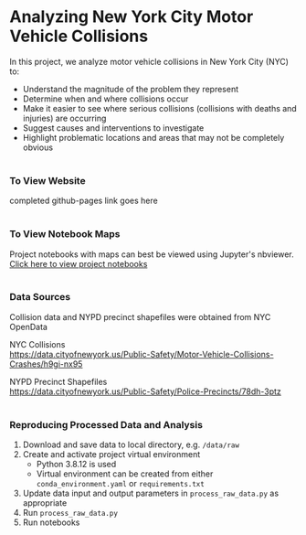 # Analyzing New York City Motor Vehicle Collisions
 
In this project, we analyze motor vehicle collisions in New York City (NYC) to:
- Understand the magnitude of the problem they represent
- Determine when and where collisions occur
- Make it easier to see where serious collisions (collisions with deaths and injuries) are occurring
- Suggest causes and interventions to investigate
- Highlight problematic locations and areas that may not be completely obvious
<br><br>

### To View Website
completed github-pages link goes here
<br><br>

### To View Notebook Maps
Project notebooks with maps can best be viewed using Jupyter's nbviewer.  
[Click here to view project notebooks](https://nbviewer.org/github/ray310/NYC-Vehicle-Collisions/tree/main/)
<br><br>

### Data Sources
Collision data and NYPD precinct shapefiles were obtained from NYC OpenData

NYC Collisions <br>
https://data.cityofnewyork.us/Public-Safety/Motor-Vehicle-Collisions-Crashes/h9gi-nx95

NYPD Precinct Shapefiles <br>
https://data.cityofnewyork.us/Public-Safety/Police-Precincts/78dh-3ptz
<br><br>

### Reproducing Processed Data and Analysis
1) Download and save data to local directory, e.g. `/data/raw`
2) Create and activate project virtual environment 
   - Python 3.8.12 is used
   - Virtual environment can be created from either
   `conda_environment.yaml` or `requirements.txt`
3) Update data input and output parameters in `process_raw_data.py` as appropriate
4) Run `process_raw_data.py`
5) Run notebooks